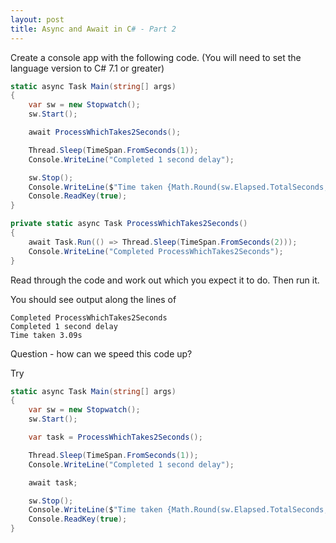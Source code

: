 ```yaml
---
layout: post
title: Async and Await in C# - Part 2
---
```


Create a console app with the following code.  (You will need to set the language version to C# 7.1 or greater)

```c#
static async Task Main(string[] args)
{
    var sw = new Stopwatch();
    sw.Start();

    await ProcessWhichTakes2Seconds();

    Thread.Sleep(TimeSpan.FromSeconds(1));
    Console.WriteLine("Completed 1 second delay");

    sw.Stop();
    Console.WriteLine($"Time taken {Math.Round(sw.Elapsed.TotalSeconds, 2)}s");
    Console.ReadKey(true);
}

private static async Task ProcessWhichTakes2Seconds()
{
    await Task.Run(() => Thread.Sleep(TimeSpan.FromSeconds(2)));
    Console.WriteLine("Completed ProcessWhichTakes2Seconds");
}
```        

Read through the code and work out which you expect it to do.  Then run it.

You should see output along the lines of 
```
Completed ProcessWhichTakes2Seconds
Completed 1 second delay
Time taken 3.09s
```

Question - how can we speed this code up?

Try

```c#
static async Task Main(string[] args)
{
    var sw = new Stopwatch();
    sw.Start();

    var task = ProcessWhichTakes2Seconds();

    Thread.Sleep(TimeSpan.FromSeconds(1));
    Console.WriteLine("Completed 1 second delay");

    await task;

    sw.Stop();
    Console.WriteLine($"Time taken {Math.Round(sw.Elapsed.TotalSeconds, 2)}s");
    Console.ReadKey(true);
}
```        

